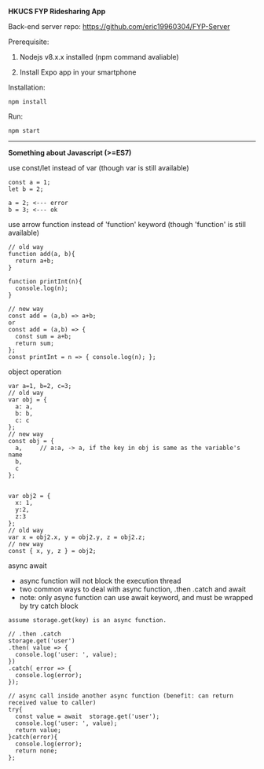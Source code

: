 **HKUCS FYP Ridesharing App**

Back-end server repo: https://github.com/eric19960304/FYP-Server


Prerequisite:

1. Nodejs v8.x.x installed (npm command avaliable)

2. Install Expo app in your smartphone


Installation:

`npm install`

Run:

`npm start`


-----------------------
**Something about Javascript (>=ES7)**

use const/let instead of var (though var is still available)

```
const a = 1;
let b = 2;

a = 2; <--- error
b = 3; <--- ok
```

use arrow function instead of 'function' keyword (though 'function' is still available)

```
// old way
function add(a, b){
  return a+b;
}

function printInt(n){
  console.log(n);
}

// new way
const add = (a,b) => a+b;
or
const add = (a,b) => { 
  const sum = a+b;
  return sum;
};
const printInt = n => { console.log(n); };
```

object operation

```
var a=1, b=2, c=3;
// old way
var obj = {
  a: a, 
  b: b, 
  c: c
};
// new way
const obj = {
  a,     // a:a, -> a, if the key in obj is same as the variable's name
  b, 
  c 
};


var obj2 = {
  x: 1, 
  y:2, 
  z:3
};
// old way
var x = obj2.x, y = obj2.y, z = obj2.z;
// new way
const { x, y, z } = obj2;
```

async await
- async function will not block the execution thread
- two common ways to deal with async function, .then .catch and await
- note: only async function can use await keyword, and must be wrapped by try catch block

```
assume storage.get(key) is an async function.

// .then .catch
storage.get('user')
.then( value => {
  console.log('user: ', value);
})
.catch( error => {
  console.log(error);
});

// async call inside another async function (benefit: can return received value to caller)
try{
  const value = await  storage.get('user');
  console.log('user: ', value);
  return value;
}catch(error){
  console.log(error);
  return none;
};
```
